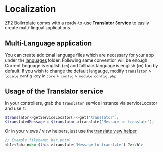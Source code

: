 # Localization
ZF2 Boilerplate comes with a ready-to-use **Translator Service** to easily create multi-lingual applications.

## Multi-Language application
You can create additonal language files which are necessary for your app under the [languages](module/Core/language) folder. Following same convention will be enough. Current language is english (`en`) and fallback language is english (`en`) too by default. If you wish to change the default langauge, modify `translator` > `locale` config key in `Core` > `config` > `module.config.php`

## Usage of the Translator service
In your controllers, grab the `translator` service instance via serviceLocator and use it:

```php
$translator->getServiceLocator()->get('translator');
$translatedMessage = $translator->translate('Message to translate');
```

Or in your views / view helpers, just use the [translate view helper](http://framework.zend.com/manual/current/en/modules/zend.i18n.view.helpers.html#translate-helper)

```php
// Example filename: bar.phtml
<h1><?php echo $this->translate('Message to translate') ?></h1>
```